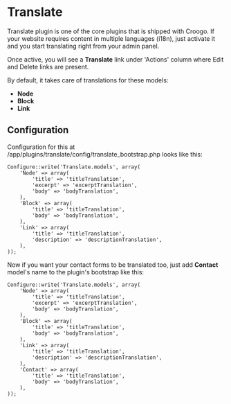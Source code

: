 # Translate

Translate plugin is one of the core plugins that is shipped with Croogo. If your website requires content in multiple languages (i18n), just activate it and you start translating right from your admin panel. 

Once active, you will see a **Translate** link under 'Actions' column where Edit and Delete links are present.

By default, it takes care of translations for these models:

* **Node**
* **Block**
* **Link**

## Configuration

Configuration for this at /app/plugins/translate/config/translate_bootstrap.php looks like this:

    Configure::write('Translate.models', array(
        'Node' => array(
            'title' => 'titleTranslation',
            'excerpt' => 'excerptTranslation',
            'body' => 'bodyTranslation',
        ),
        'Block' => array(
            'title' => 'titleTranslation',
            'body' => 'bodyTranslation',
        ),
        'Link' => array(
            'title' => 'titleTranslation',
            'description' => 'descriptionTranslation',
        ),
    ));

Now if you want your contact forms to be translated too, just add **Contact** model's name to the plugin's bootstrap like this:

    Configure::write('Translate.models', array(
        'Node' => array(
            'title' => 'titleTranslation',
            'excerpt' => 'excerptTranslation',
            'body' => 'bodyTranslation',
        ),
        'Block' => array(
            'title' => 'titleTranslation',
            'body' => 'bodyTranslation',
        ),
        'Link' => array(
            'title' => 'titleTranslation',
            'description' => 'descriptionTranslation',
        ),
        'Contact' => array(
            'title' => 'titleTranslation',
            'body' => 'bodyTranslation',
        ),
    ));
